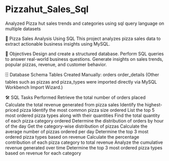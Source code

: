 # Pizzahut_Sales_Sql
Analyzed Pizza hut sales trends and categories using sql query language on multiple datasets 

🍕 Pizza Sales Analysis Using SQL
This project analyzes pizza sales data to extract actionable business insights using MySQL.

📌 Objectives
Design and create a structured database.
Perform SQL queries to answer real-world business questions.
Generate insights on sales trends, popular pizzas, revenue, and customer behavior.

🗄️ Database Schema
Tables Created Manually:
orders
order_details
(Other tables such as pizzas and pizza_types were imported directly via MySQL Workbench Import Wizard.)

🛠️ SQL Tasks Performed
Retrieve the total number of orders placed
Calculate the total revenue generated from pizza sales
Identify the highest-priced pizza
Identify the most common pizza size ordered
List the top 5 most ordered pizza types along with their quantities
Find the total quantity of each pizza category ordered
Determine the distribution of orders by hour of the day
Get the category-wise distribution of pizzas
Calculate the average number of pizzas ordered per day
Determine the top 3 most ordered pizza types based on revenue
Calculate the percentage contribution of each pizza category to total revenue
Analyze the cumulative revenue generated over time
Determine the top 3 most ordered pizza types based on revenue for each category
